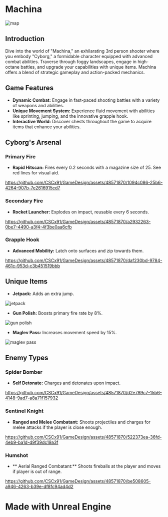 # Machina


![map](https://github.com/CSCx91/GameDesign/assets/48571870/463d662e-460c-40fb-9fab-db82a38d031d)


## Introduction
Dive into the world of "Machina," an exhilarating 3rd person shooter where you embody "Cyborg," a formidable character equipped with advanced combat abilities. Traverse through foggy landscapes, engage in high-octane battles, and upgrade your capabilities with unique items. Machina offers a blend of strategic gameplay and action-packed mechanics.

## Game Features
- **Dynamic Combat:** Engage in fast-paced shooting battles with a variety of weapons and abilities.
- **Unique Movement System:** Experience fluid movement with abilities like sprinting, jumping, and the innovative grapple hook.
- **Interactive World:** Discover chests throughout the game to acquire items that enhance your abilities.

## Cyborg's Arsenal
### Primary Fire
- **Rapid Hitscan:** Fires every 0.2 seconds with a magazine size of 25. See red lines for visual aid.

https://github.com/CSCx91/GameDesign/assets/48571870/1094c086-25b6-4264-907b-7e2616915cd7

### Secondary Fire
- **Rocket Launcher:** Explodes on impact, reusable every 6 seconds.

https://github.com/CSCx91/GameDesign/assets/48571870/a2932263-0be7-4490-a3f4-4f3be0aa6cfb

### Grapple Hook
- **Advanced Mobility:** Latch onto surfaces and zip towards them.

https://github.com/CSCx91/GameDesign/assets/48571870/daf230bd-9784-461c-953d-c3b451519bbb

## Unique Items
- **Jetpack:** Adds an extra jump.

![jetpack](https://github.com/CSCx91/GameDesign/assets/48571870/06a4b7bb-d6a2-42db-8309-ffbbb0f3ed56)

- **Gun Polish:** Boosts primary fire rate by 8%.

 ![gun polish](https://github.com/CSCx91/GameDesign/assets/48571870/7ade5017-d780-4ede-b742-f8913ba51876)

- **Maglev Pass:** Increases movement speed by 15%.

![maglev pass](https://github.com/CSCx91/GameDesign/assets/48571870/8711c334-3f9e-4313-af07-0b8d8f79f90a)

## Enemy Types
### Spider Bomber
- **Self Detonate:** Charges and detonates upon impact.

https://github.com/CSCx91/GameDesign/assets/48571870/d2e789c7-15b6-4148-9ad7-a8a71f157932

### Sentinel Knight
- **Ranged and Melee Combatant:** Shoots projectiles and charges for melee attacks if the player is close enough.

https://github.com/CSCx91/GameDesign/assets/48571870/522373ea-36fd-4eb9-ba1d-d9f39dc19a3f

### Humshot
- ** Aerial Ranged Combatant:** Shoots fireballs at the player and moves if player is out of range.

https://github.com/CSCx91/GameDesign/assets/48571870/be508605-a946-4263-b39e-df8fc94ad4d2

# Made with Unreal Engine

